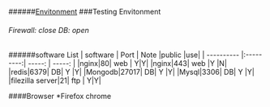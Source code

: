 ######[Envitonment](README.md)
###Testing Envitonment

###### Firewall: close DB: open
######software List
| software | Port      |    Note          |public |use|
| ---------- |:---------:| -----:  | -----:  |
|nginx|80|   web | Y|Y|
|nginx|443|   web |Y |N| 
|redis|6379|   DB| Y |Y| 
|Mongodb|27017|   DB| Y |Y| 
|Mysql|3306|   DB| Y |Y| 
|filezilla server|21|   ftp | Y|Y|   


####Browser
 *Firefox chrome


